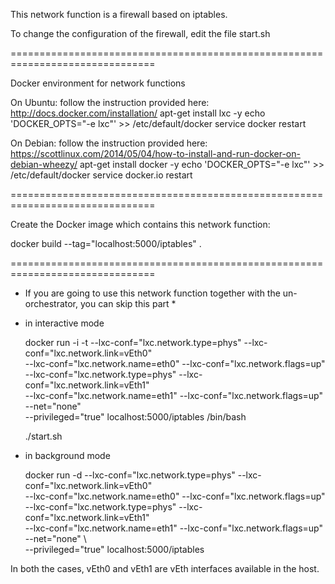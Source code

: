 This network function is a firewall based on iptables.

To change the configuration of the firewall, edit the file start.sh

===============================================================================

Docker environment for network functions

 On Ubuntu: 
      follow the instruction provided here:
           http://docs.docker.com/installation/
      apt-get install lxc -y
      echo 'DOCKER_OPTS="-e lxc"' >> /etc/default/docker
      service docker restart

 On Debian:
      follow the instruction provided here:
          https://scottlinux.com/2014/05/04/how-to-install-and-run-docker-on-debian-wheezy/
          apt-get install docker -y
          echo 'DOCKER_OPTS="-e lxc"' >> /etc/default/docker
          service docker.io restart

===============================================================================

Create the Docker image which contains this network function:

docker build --tag="localhost:5000/iptables" .

===============================================================================

* If you are going to use this network function together with the un-orchestrator, 
you can skip this part *

* in interactive mode

	docker run -i -t --lxc-conf="lxc.network.type=phys" --lxc-conf="lxc.network.link=vEth0" \
		--lxc-conf="lxc.network.name=eth0" --lxc-conf="lxc.network.flags=up" \
		--lxc-conf="lxc.network.type=phys" --lxc-conf="lxc.network.link=vEth1" \
		--lxc-conf="lxc.network.name=eth1" --lxc-conf="lxc.network.flags=up" --net="none" \
		--privileged="true" localhost:5000/iptables /bin/bash

	./start.sh

* in background mode

	docker run -d --lxc-conf="lxc.network.type=phys" --lxc-conf="lxc.network.link=vEth0" \
		--lxc-conf="lxc.network.name=eth0" --lxc-conf="lxc.network.flags=up" \
		--lxc-conf="lxc.network.type=phys" --lxc-conf="lxc.network.link=vEth1" \
		--lxc-conf="lxc.network.name=eth1" --lxc-conf="lxc.network.flags=up" --net="none" \  
		--privileged="true" localhost:5000/iptables
		
In both the cases, vEth0 and vEth1 are vEth interfaces available in the host.

